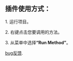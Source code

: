 <h2>插件使用方式：</h2>
<p>1. 运行项目。</p>
<p>2. 右键点击您要调用的方法。</p>
<p>3. 从菜单中选择<strong>“Run Method”</strong>。</p>
<p><a href="https://github.com/wangzhengsi/method-invoker-intellij-plugin/issues">bug反馈</a>.</p>
